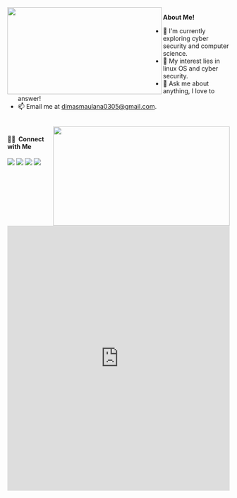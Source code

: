 
<img align="left" width=350px height=197px src="https://4.bp.blogspot.com/-G62v5yEBEFw/Wkh2kTr1t0I/AAAAAAAAChw/hIhhuFghCPcQ5rQ0sV_9CWWJ8dQT5sLUACLcBGAs/s400/TypingonComputer.gif" style="max-width: 100%;">

**About Me!**
<br>
- 🌱 I'm currently exploring cyber security and computer science.
- 🤔 My interest lies in linux OS and cyber security.
- 💬 Ask me about anything, I love to answer!
- 📫 Email me at [dimasmaulana0305@gmail.com](mailto:dimasmaulana0305@gmail.com).
<br>
<img align="right" width=400px height=225px src="https://github-readme-streak-stats.herokuapp.com/?user=dimasma0305#version3"/>

#### 🤝🏻 &nbsp;Connect with Me
<p align="left">
<a href="https://www.linkedin.com/in/dimas-maulana-990329223/"><img src="https://img.shields.io/badge/-Dimas%20Maulana-0077B5?style=flat&logo=Linkedin&logoColor=white"/></a>
<a href="mailto:dimasmaulana0305@gmail.com"><img src="https://img.shields.io/badge/-dimasmaulana0305@gmail.com-D14836?style=flat&logo=Gmail&logoColor=white"/></a>
<a href="https://web.facebook.com/dimas.ma.id"><img src="https://img.shields.io/badge/-@dimas.ma.id-1877F2?style=flat&logo=Facebook&logoColor=white"/></a>
<a href="https://www.codewars.com/users/dimasma0305"><img src="https://www.codewars.com/users/dimasma0305/badges/small">
</p>

<iframe src="https://dimas0305.notion.site/ebd/cc2cf42cf4b74db1901b8e28d3f67a06?v=237dffb0dfd4411daddbef6c8e38dafb" width="100%" height="600" frameborder="0" allowfullscreen />
